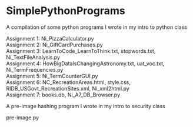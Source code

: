 # SimplePythonPrograms
A compilation of some python programs I wrote in my intro to python class<br />

Assignment 1: Ni_PizzaCalculator.py<br />
Assignment 2: Ni_GiftCardPurchases.py<br />
Assignment 3: LearnToCode_LearnToThink.txt, stopwords.txt, Ni_TextFileAnalysis.py<br />
Assignment 4: HowBigDataIsChangingAstronomy.txt, uat_voc.txt, Ni_TermFrequencies.py<br />
Assignment 5: Ni_TermCounterGUI.py<br />
Assignment 6: NC_RecreationAreas.html, style.css, RIDB_USGovt_RecreationSites.xml, Ni_xml2html.py<br />
Assignment 7: books.db, Ni_A7_DB_Browser.py<br />

A pre-image hashing program I wrote in my intro to security class<br />

pre-image.py
